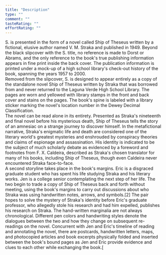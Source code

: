 ```yaml
---
title: "Description"
type: ""
comment: ""
tasteRating: ""
effortRating: ""
---
```

S. is presented in the form of a novel called Ship of Theseus written by a fictional, elusive author named V. M. Straka and published in 1949. Beyond the black slipcover with the S. title, no reference is made to Dorst or Abrams, and the only reference to the book's true publishing information appears in fine print inside the back cover. The publication information is printed under a mock-up of a high school library's check-out history of the book, spanning the years 1957 to 2000.  
Removed from the slipcover, S. is designed to appear entirely as a copy of the standalone novel Ship of Theseus written by Straka that was borrowed from and never returned to the Laguna Verde High School Library. The pages are worn and yellowed with library stamps in the front and back cover and stains on the pages. The book's spine is labeled with a library sticker marking the novel's location number in the Dewey Decimal Classification.  
The novel can be read alone in its entirety. Presented as Straka's nineteenth and final novel before his mysterious death, Ship of Theseus tells the story of an amnesiac on a strange journey to discover himself. In the metafictional narrative, Straka's enigmatic life and death are considered one of the literary world's greatest mysteries and enshrouded by conspiracy theories and claims of espionage and assassination. His identity is indicated to be the subject of much scholarly debate as evidenced by a foreword and footnotes from F. X. Caldeira, described as Straka's chosen translator for many of his books, including Ship of Theseus, though even Caldeira never encountered Straka face-to-face.  
A second storyline takes place in the book's margins. Eric is a disgraced graduate student who has spent his life studying Straka and his literary works. Jen is a college senior contemplating the next step of her life. The two begin to trade a copy of Ship of Theseus back and forth without meeting, using the book's margins to carry out discussions about who Straka was using handwritten notes, arrows, and symbols.[2] The pair hopes to solve the mystery of Straka's identity before Eric's graduate professor, who allegedly stole his research and had him expelled, publishes his research on Straka. The hand-written marginalia are not always chronological. Different pen colors and handwriting styles denote the dialogues between the two and how they change on subsequent re-readings on the novel.
Concurrent with Jen and Eric's timeline of reading and annotating the novel, there are postcards, handwritten letters, maps, and photocopied articles and book excerpts physically folded and inserted between the book's bound pages as Jen and Eric provide evidence and clues to each other while exchanging the book.[
